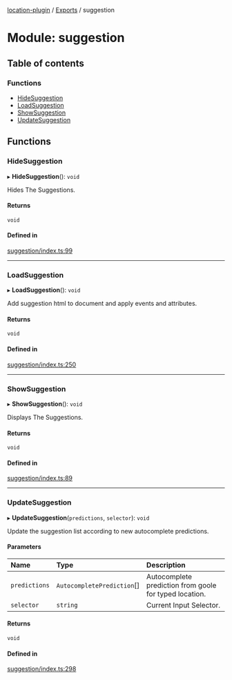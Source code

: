 [location-plugin](../README.md) / [Exports](../modules.md) / suggestion

# Module: suggestion

## Table of contents

### Functions

- [HideSuggestion](suggestion.md#hidesuggestion)
- [LoadSuggestion](suggestion.md#loadsuggestion)
- [ShowSuggestion](suggestion.md#showsuggestion)
- [UpdateSuggestion](suggestion.md#updatesuggestion)

## Functions

### HideSuggestion

▸ **HideSuggestion**(): `void`

Hides The Suggestions.

#### Returns

`void`

#### Defined in

[suggestion/index.ts:99](https://github.com/hitendrarao/location/blob/d401e71/src/suggestion/index.ts#L99)

___

### LoadSuggestion

▸ **LoadSuggestion**(): `void`

Add suggestion html to document and apply events and attributes.

#### Returns

`void`

#### Defined in

[suggestion/index.ts:250](https://github.com/hitendrarao/location/blob/d401e71/src/suggestion/index.ts#L250)

___

### ShowSuggestion

▸ **ShowSuggestion**(): `void`

Displays The Suggestions.

#### Returns

`void`

#### Defined in

[suggestion/index.ts:89](https://github.com/hitendrarao/location/blob/d401e71/src/suggestion/index.ts#L89)

___

### UpdateSuggestion

▸ **UpdateSuggestion**(`predictions`, `selector`): `void`

Update the suggestion list according to new autocomplete predictions.

#### Parameters

| Name | Type | Description |
| :------ | :------ | :------ |
| `predictions` | `AutocompletePrediction`[] | Autocomplete prediction from goole for typed location. |
| `selector` | `string` | Current Input Selector. |

#### Returns

`void`

#### Defined in

[suggestion/index.ts:298](https://github.com/hitendrarao/location/blob/d401e71/src/suggestion/index.ts#L298)
